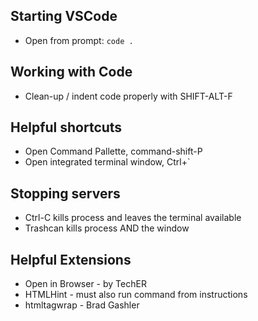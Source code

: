 ## Starting VSCode
* Open from prompt:  `code .`

## Working with Code
* Clean-up / indent code properly with SHIFT-ALT-F

## Helpful shortcuts
* Open Command Pallette, command-shift-P
* Open integrated terminal window, Ctrl+`

## Stopping servers
* Ctrl-C kills process and leaves the terminal available
* Trashcan kills process AND the window

## Helpful Extensions
* Open in Browser - by TechER
* HTMLHint - must also run command from instructions
* htmltagwrap - Brad Gashler